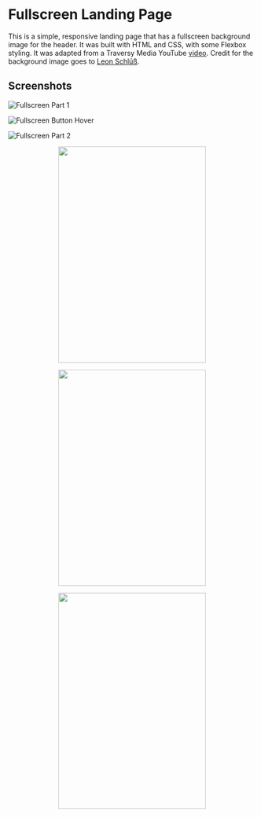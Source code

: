 # Fullscreen Landing Page

This is a simple, responsive landing page that has a fullscreen background image for the header.  It was built with HTML and CSS, with some Flexbox styling.  It was adapted from a Traversy Media YouTube [video](https://youtu.be/hVdTQWASliE).  Credit for the background image goes to [Leon Schlüß](https://unsplash.com/photos/m-qZ3y9PQHM).

## Screenshots

![Fullscreen Part 1](https://imgur.com/hu5JBpI.jpg)

![Fullscreen Button Hover](https://imgur.com/Q4ifaGn.jpg)

![Fullscreen Part 2](https://imgur.com/lviSlwd.jpg)

<p align="center">
<img src="https://imgur.com/5PpDjn4.jpg" height="440" width="300">
</p>

<p align="center">
<img src="https://imgur.com/ObO4Usv.jpg" height="440" width="300">
</p>

<p align="center">
<img src="https://imgur.com/j2u0Cjq.jpg" height="440" width="300">
</p>